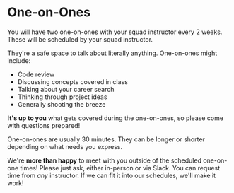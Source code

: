 # One-on-Ones

You will have two one-on-ones with your squad instructor every 2 weeks. These will be scheduled by your squad instructor.

They're a safe space to talk about literally anything. One-on-ones might include:
- Code review
- Discussing concepts covered in class
- Talking about your career search
- Thinking through project ideas
- Generally shooting the breeze

**It's up to you** what gets covered during the one-on-ones, so please come with questions prepared!

One-on-ones are usually 30 minutes. They can be longer or shorter depending on what needs you express.

We're **more than happy** to meet with you outside of the scheduled one-on-one times! Please just ask, either in-person or via Slack. You can request time from *any* instructor. If we can fit it into our schedules, we'll make it work!
